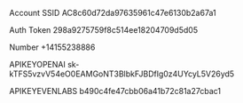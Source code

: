 Account SSID
AC8c60d72da97635961c47e6130b2a67a1

Auth Token
298a9275759f8c514ee18204709d5d05

Number
+14155238886

APIKEYOPENAI
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

APIKEYEVENLABS
b490c4fe47cbb06a41b72c81a27cbac1